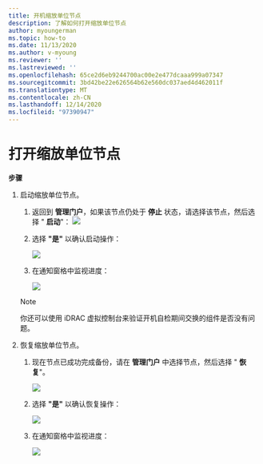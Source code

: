```yaml
---
title: 开机缩放单位节点
description: 了解如何打开缩放单位节点
author: myoungerman
ms.topic: how-to
ms.date: 11/13/2020
ms.author: v-myoung
ms.reviewer: ''
ms.lastreviewed: ''
ms.openlocfilehash: 65ce2d6eb9244700ac00e2e477dcaaa999a07347
ms.sourcegitcommit: 3bd42be22e626564b62e560dc037aed4d462011f
ms.translationtype: MT
ms.contentlocale: zh-CN
ms.lasthandoff: 12/14/2020
ms.locfileid: "97390947"
---
```

# <a name="powering-on-a-scale-unit-node"></a>打开缩放单位节点

**步骤**

1.  启动缩放单位节点。

    1.  返回到 **管理门户**，如果该节点仍处于 **停止** 状态，请选择该节点，然后选择 " **启动**"： ![](media/image-46.png)

    1.  选择 **"是"** 以确认启动操作：

        ![](media/image-47.png)
        
    1.  在通知窗格中监视进度：
    
        ![](media/image-48.png)
            
    > [!NOTE]
    > 你还可以使用 iDRAC 虚拟控制台来验证开机自检期间交换的组件是否没有问题。
    
2.  恢复缩放单位节点。

    1.  现在节点已成功完成备份，请在 **管理门户** 中选择节点，然后选择 " **恢复**"。

        ![](media/image-49.png)
        
    1.  选择 **"是"** 以确认恢复操作：
    
        ![](media/image-50.png)
    
    1.  在通知窗格中监视进度：
    
        ![](media/image-51.png)
        
